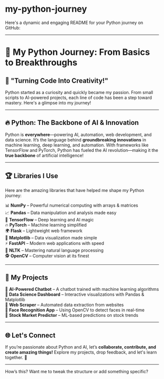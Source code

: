 # my-python-journey
Here's a dynamic and engaging README for your Python journey on GitHub:

---

# 🚀 My Python Journey: From Basics to Breakthroughs  

## 🌟 "Turning Code Into Creativity!"  

Python started as a curiosity and quickly became my passion. From small scripts to AI-powered projects, each line of code has been a step toward mastery. Here's a glimpse into my journey!  

---

## 🔥 Python: The Backbone of AI & Innovation  

Python is **everywhere**—powering AI, automation, web development, and data science. It’s the language behind **groundbreaking innovations** in machine learning, deep learning, and automation. With frameworks like TensorFlow and PyTorch, Python has fueled the AI revolution—making it the **true backbone** of artificial intelligence!  

---

## 🏆 Libraries I Use  

Here are the amazing libraries that have helped me shape my Python journey:  

📊 **NumPy** – Powerful numerical computing with arrays & matrices  
📈 **Pandas** – Data manipulation and analysis made easy  
🧠 **TensorFlow** – Deep learning and AI magic  
🔥 **PyTorch** – Machine learning simplified  
🌍 **Flask** – Lightweight web framework  
🎨 **Matplotlib** – Data visualization made simple  
⚡ **FastAPI** – Modern web applications with speed  
📝 **NLTK** – Mastering natural language processing  
🕵 **OpenCV** – Computer vision at its finest  

---

## 🚀 My Projects  

🔹 **AI-Powered Chatbot** – A chatbot trained with machine learning algorithms  
🔹 **Data Science Dashboard** – Interactive visualizations with Pandas & Matplotlib  
🔹 **Web Scraper** – Automated data extraction from websites  
🔹 **Face Recognition App** – Using OpenCV to detect faces in real-time  
🔹 **Stock Market Predictor** – ML-based predictions on stock trends  

---

## 🌐 Let's Connect  

If you’re passionate about Python and AI, let’s **collaborate, contribute, and create amazing things!** Explore my projects, drop feedback, and let's learn together. 🚀  

---

How’s this? Want me to tweak the structure or add something specific?

